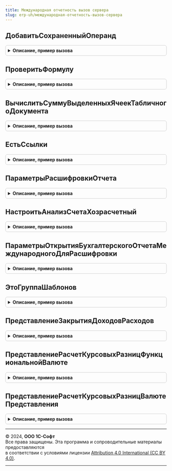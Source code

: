 ```yaml
---
title: Международная отчетность вызов сервера
slug: erp-uh/международная-отчетность-вызов-сервера
---
```



## ДобавитьСохраненныйОперанд
<details style="margin: 1em 0; padding: 0.5em; border: 1px solid #ccc; border-radius: 6px;">

<summary style="font-weight: bold; cursor: pointer;">Описание, пример вызова</summary>

```bsl

// Функция добавляет сохраненные операнды в таблицу операндов
//
// Параметры:
//  Операнд - см. МеждународнаяОтчетностьКлиентСервер.НовыеДанныеОперанда
//  ИдентификаторГлавногоХранилища - УникальныйИдентификатор - идентификатор формы отчета.
//
// Возвращаемое значение:
//   Структура - массив добавленных строк таблицы операндов:
//   *Формула - Строка
//   *НовыеОперанды - см. МеждународнаяОтчетностьКлиентСервер.НовыеДанныеОперанда
//
Функция ДобавитьСохраненныйОперанд(Операнд, ИдентификаторГлавногоХранилища) Экспорт
```

Пример вызова
```bsl
Результат = МеждународнаяОтчетностьВызовСервера.ДобавитьСохраненныйОперанд(Операнд, ИдентификаторГлавногоХранилища) 
```
</details>

## ПроверитьФормулу
<details style="margin: 1em 0; padding: 0.5em; border: 1px solid #ccc; border-radius: 6px;">

<summary style="font-weight: bold; cursor: pointer;">Описание, пример вызова</summary>

```bsl

// Проверяет на исполнимость формулу производного показателя генератора финансовой отчетности.
//
// Параметры:
//  Формула - Строка - текст формулы расчета производного показателя.
//  Операнды - см. МеждународнаяОтчетностьКлиент.ДобавитьОперандыФормулы.ТаблицаОперандов
//  Отказ - Булево - Истина, если не удалось выполнить расчет по формуле.
//  Поле - Строка - Имя реквизита формы содержащего формулу.
//  ПутьКДанным - Строка - путь к реквизиту формы содержащего формулу.
//
Процедура ПроверитьФормулу(Формула, Операнды, Отказ, Поле = "", ПутьКДанным = "") Экспорт
```

Пример вызова
```bsl
МеждународнаяОтчетностьВызовСервера.ПроверитьФормулу(Формула, Операнды, Отказ, Поле, ПутьКДанным);
```
</details>

## ВычислитьСуммуВыделенныхЯчеекТабличногоДокумента
<details style="margin: 1em 0; padding: 0.5em; border: 1px solid #ccc; border-radius: 6px;">

<summary style="font-weight: bold; cursor: pointer;">Описание, пример вызова</summary>

```bsl

// Возвращает сумму выделенных ячеек табличного документа.
//
// Параметры:
//	Результат - ТабличныйДокумент - Табличный документ, содержащий ячейки для суммирования.
//	КэшВыделеннойОбласти - Структура - Содержит ячейки выделенной области.
//
// Возвращаемое значение:
//	Число - Сумма значений ячеек.
//
Функция ВычислитьСуммуВыделенныхЯчеекТабличногоДокумента(Знач Результат, КэшВыделеннойОбласти) Экспорт
```

Пример вызова
```bsl
Результат = МеждународнаяОтчетностьВызовСервера.ВычислитьСуммуВыделенныхЯчеекТабличногоДокумента(Результат, КэшВыделеннойОбласти) 
```
</details>

## ЕстьСсылки
<details style="margin: 1em 0; padding: 0.5em; border: 1px solid #ccc; border-radius: 6px;">

<summary style="font-weight: bold; cursor: pointer;">Описание, пример вызова</summary>

```bsl


// Ищет ссылки в других отчетах на переданный элемент финансового отчета
//
//Параметры:
//  ЭлементОтчета - СправочникСсылка.ЭлементыФинансовыхОтчетов
//  КоличествоСсылок - Число - будет помещено найденное количество ссылок.
//
// Возвращаемое значение:
//  Булево - Истина, если на текущий элемент отчета есть ссылки в других отчетах.
//
Функция ЕстьСсылки(ЭлементОтчета, КоличествоСсылок = 0) Экспорт
```

Пример вызова
```bsl
Результат = МеждународнаяОтчетностьВызовСервера.ЕстьСсылки(ЭлементОтчета, КоличествоСсылок);
```
</details>

## ПараметрыРасшифровкиОтчета
<details style="margin: 1em 0; padding: 0.5em; border: 1px solid #ccc; border-radius: 6px;">

<summary style="font-weight: bold; cursor: pointer;">Описание, пример вызова</summary>

```bsl

// Подготавливает параметры для расшифровочного отчета по данным стандартной расшифровки СКД и параметров вызывающего отчета.
//
// Параметры:
//  Расшифровка - Структура из КлючИЗначение - содержит значение полей текущей группировки дополненная:
//   *ДатаНачала - Дата -
//   *ДатаОкончания - Дата -
//   *Точность - Число -
//  ПараметрыОтчета - Структура из КлючИЗначение - Параметры вызывающего отчета.
//
// Возвращаемое значение:
//  Структура из КлючИЗначение - см. НовыеПараметрыРасшифровкиОтчета - Содержащая параметры для расшифровочного отчета.
//
Функция ПараметрыРасшифровкиОтчета(Расшифровка, ПараметрыОтчета) Экспорт
```

Пример вызова
```bsl
Результат = МеждународнаяОтчетностьВызовСервера.ПараметрыРасшифровкиОтчета(Расшифровка, ПараметрыОтчета) 
```
</details>

## НастроитьАнализСчетаХозрасчетный
<details style="margin: 1em 0; padding: 0.5em; border: 1px solid #ccc; border-radius: 6px;">

<summary style="font-weight: bold; cursor: pointer;">Описание, пример вызова</summary>

```bsl

// Подготавливает параметры для расшифровочного отчета АнализСчетаХозрасчетный
//
// Параметры:
//  Адрес - Строка - адрес во временном хранилище данных расшифровки вызывающего отчета
//  Параметры - Структура из КлючИЗначение- параметры вызывающего отчета:
//   *Показатель - Структура из КлючИЗНачение - см. Реквизиты
//
// Возвращаемое значение:
//  Структура - КлючИЗначение - содержащая параметры настройки отчета АнализСчетаХозрасчетный:
//   *АдресНастроек - Строка - адрес во временном хранилище данных расшифровки вызывающего отчета.
//
Функция НастроитьАнализСчетаХозрасчетный(Адрес, Параметры) Экспорт
```

Пример вызова
```bsl
Результат = МеждународнаяОтчетностьВызовСервера.НастроитьАнализСчетаХозрасчетный(Адрес, Параметры) 
```
</details>

## ПараметрыОткрытияБухгалтерскогоОтчетаМеждународногоДляРасшифровки
<details style="margin: 1em 0; padding: 0.5em; border: 1px solid #ccc; border-radius: 6px;">

<summary style="font-weight: bold; cursor: pointer;">Описание, пример вызова</summary>

```bsl

// Подготавливает параметры для расшифровочного отчета по счету международного учета
//
// Параметры:
//  СчетУчета - ПланСчетовСсылка.Международный - Счет учета
//  Параметры - Структура - параметры вызывающего отчета.
//
// Возвращаемое значение:
//  Структура - содержит:
//  	* ИмяОтчета - Строка - Имя отчета расшифровки
//  	* ИмяВариантаОтчета - Строка - Имя варианта расшифровки
//  	* КомпоновщикНастроек - КомпоновщикНастроекКомпоновкиДанных - Компоновщик настроек отчета
//
Функция ПараметрыОткрытияБухгалтерскогоОтчетаМеждународногоДляРасшифровки(Знач СчетУчета, Знач Параметры) Экспорт
```

Пример вызова
```bsl
Результат = МеждународнаяОтчетностьВызовСервера.ПараметрыОткрытияБухгалтерскогоОтчетаМеждународногоДляРасшифровки(СчетУчета, Параметры) 
```
</details>

## ЭтоГруппаШаблонов
<details style="margin: 1em 0; padding: 0.5em; border: 1px solid #ccc; border-radius: 6px;">

<summary style="font-weight: bold; cursor: pointer;">Описание, пример вызова</summary>

```bsl

// Функция получает реквизит "ЭтоГруппаШаблонов" для переданного шаблона проводки
//
// Параметры:
//	ШаблонПроводки - СправочникСсылка.ШаблоныПроводокДляМеждународногоУчета - шаблон проводки.
//
// Возвращаемое значение:
//	Булево - Истина если шаблон проводки является группой шаблонов.
//
Функция ЭтоГруппаШаблонов(Знач ШаблонПроводки) Экспорт
```

Пример вызова
```bsl
Результат = МеждународнаяОтчетностьВызовСервера.ЭтоГруппаШаблонов(ШаблонПроводки) 
```
</details>

## ПредставлениеЗакрытияДоходовРасходов
<details style="margin: 1em 0; padding: 0.5em; border: 1px solid #ccc; border-radius: 6px;">

<summary style="font-weight: bold; cursor: pointer;">Описание, пример вызова</summary>

```bsl

// Формирует текстовое представление документа РегламентнаяОперацияМеждународныйУчет
// с хоз. операцией ЗакрытиеСчетовДоходовРасходов.
//
// Параметры:
//  ПредставлениеСсылки - Булево - Истина, возвращается шаблон представления для последующего заполнения
//                                 в обработчике ОбработкаПолученияПредставления.
//
// Возвращаемое значение:
//  Строка - Строка представления документа.
//
Функция ПредставлениеЗакрытияДоходовРасходов(ПредставлениеСсылки = Истина) Экспорт
```

Пример вызова
```bsl
Результат = МеждународнаяОтчетностьВызовСервера.ПредставлениеЗакрытияДоходовРасходов(ПредставлениеСсылки);
```
</details>

## ПредставлениеРасчетКурсовыхРазницФункциональнойВалюте
<details style="margin: 1em 0; padding: 0.5em; border: 1px solid #ccc; border-radius: 6px;">

<summary style="font-weight: bold; cursor: pointer;">Описание, пример вызова</summary>

```bsl

// Формирует текстовое представление документа РегламентнаяОперацияМеждународныйУчет
// с хоз. операцией РасчетКурсовыхРазницФункциональнаяВалюта.
//
// Параметры:
//  ПредставлениеСсылки - Булево - Истина, возвращается шаблон представления для последующего заполнения
//                                 в обработчике ОбработкаПолученияПредставления.
//
// Возвращаемое значение:
//  Строка - Строка представления документа.
//
Функция ПредставлениеРасчетКурсовыхРазницФункциональнойВалюте(ПредставлениеСсылки = Истина) Экспорт
```

Пример вызова
```bsl
Результат = МеждународнаяОтчетностьВызовСервера.ПредставлениеРасчетКурсовыхРазницФункциональнойВалюте(ПредставлениеСсылки);
```
</details>

## ПредставлениеРасчетКурсовыхРазницВалютеПредставления
<details style="margin: 1em 0; padding: 0.5em; border: 1px solid #ccc; border-radius: 6px;">

<summary style="font-weight: bold; cursor: pointer;">Описание, пример вызова</summary>

```bsl

// Формирует текстовое представление документа РегламентнаяОперацияМеждународныйУчет
// с хоз. операцией РасчетКурсовыхРазницВалютаПредставления.
//
// Параметры:
//  ПредставлениеСсылки - Булево - Истина, возвращается шаблон представления для последующего заполнения
//                                 в обработчике ОбработкаПолученияПредставления.
//
// Возвращаемое значение:
//  Строка - Строка представления документа.
//
Функция ПредставлениеРасчетКурсовыхРазницВалютеПредставления(ПредставлениеСсылки = Истина) Экспорт
```

Пример вызова
```bsl
Результат = МеждународнаяОтчетностьВызовСервера.ПредставлениеРасчетКурсовыхРазницВалютеПредставления(ПредставлениеСсылки);
```
</details>

---

© 2024, **ООО 1С-Софт**  
Все права защищены. Эта программа и сопроводительные материалы предоставляются  
в соответствии с условиями лицензии [Attribution 4.0 International (CC BY 4.0)](https://creativecommons.org/licenses/by/4.0/legalcode).

---
